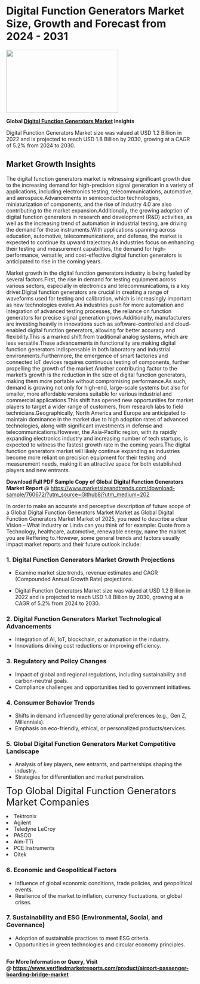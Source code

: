 <H1>Digital Function Generators Market Size, Growth and Forecast from 2024 - 2031</H1><img class="aligncenter size-medium wp-image-584254" src="https://thirdeyenews.in/wp-content/uploads/2024/09/Global-Market-Research-300x168.jpeg" alt="" width="300" height="168" /><p><strong>Global&nbsp;<a href="https://www.marketsizeandtrends.com/download-sample/760672/?utm_source=Github8j?utm_medium=202">Digital Function Generators Market</a> Insights</strong></p><p>Digital Function Generators Market size was valued at USD 1.2 Billion in 2022 and is projected to reach USD 1.8 Billion by 2030, growing at a CAGR of 5.2% from 2024 to 2030.</p><p><h2>Market Growth Insights</h2> <p>The digital function generators market is witnessing significant growth due to the increasing demand for high-precision signal generation in a variety of applications, including electronics testing, telecommunications, automotive, and aerospace.Advancements in semiconductor technologies, miniaturization of components, and the rise of Industry 4.0 are also contributing to the market expansion.Additionally, the growing adoption of digital function generators in research and development (R&D) activities, as well as the increasing trend of automation in industrial testing, are driving the demand for these instruments.With applications spanning across education, automotive, telecommunications, and defense, the market is expected to continue its upward trajectory.As industries focus on enhancing their testing and measurement capabilities, the demand for high-performance, versatile, and cost-effective digital function generators is anticipated to rise in the coming years.</p> <p>Market growth in the digital function generators industry is being fueled by several factors.First, the rise in demand for testing equipment across various sectors, especially in electronics and telecommunications, is a key driver.Digital function generators are crucial in creating a range of waveforms used for testing and calibration, which is increasingly important as new technologies evolve.As industries push for more automation and integration of advanced testing processes, the reliance on function generators for precise signal generation grows.Additionally, manufacturers are investing heavily in innovations such as software-controlled and cloud-enabled digital function generators, allowing for better accuracy and flexibility.This is a marked shift from traditional analog systems, which are less versatile.These advancements in functionality are making digital function generators indispensable in both laboratory and industrial environments.Furthermore, the emergence of smart factories and connected IoT devices requires continuous testing of components, further propelling the growth of the market.Another contributing factor to the market’s growth is the reduction in the size of digital function generators, making them more portable without compromising performance.As such, demand is growing not only for high-end, large-scale systems but also for smaller, more affordable versions suitable for various industrial and commercial applications.This shift has opened new opportunities for market players to target a wider range of customers, from research labs to field technicians.Geographically, North America and Europe are anticipated to maintain dominance in the market due to high adoption rates of advanced technologies, along with significant investments in defense and telecommunications.However, the Asia-Pacific region, with its rapidly expanding electronics industry and increasing number of tech startups, is expected to witness the fastest growth rate in the coming years.The digital function generators market will likely continue expanding as industries become more reliant on precision equipment for their testing and measurement needs, making it an attractive space for both established players and new entrants.</p> <p><span class=""><strong>Download Full PDF Sample Copy of Global Digital Function Generators Market Report</strong> @ <a href="https://www.marketsizeandtrends.com/download-sample/760672/?utm_source=Github8j?utm_medium=202" target="_blank">https://www.marketsizeandtrends.com/download-sample/760672/?utm_source=Github8j?utm_medium=202</a></span></p><p>In order to make an accurate and perceptive description of future scope of a Global&nbsp;Digital Function Generators Market Market as Global&nbsp;Digital Function Generators Market Market of 2025, you need to describe a clear Vision &ndash; What Industry or Linda can you think of for example: Quote from a Technology, healthcare, automotive, renewable energy, name the market you are Reffering to.However, some general trends and factors usually impact market reports and their future outlook include:</p><h3>1.&nbsp;<strong>Digital Function Generators Market Growth Projections</strong></h3><ul><li>Examine market size trends, revenue estimates and CAGR (Compounded Annual Growth Rate) projections.</li><li><p>Digital Function Generators Market size was valued at USD 1.2 Billion in 2022 and is projected to reach USD 1.8 Billion by 2030, growing at a CAGR of 5.2% from 2024 to 2030.</p></li></ul><h3>2.&nbsp;<strong>Digital Function Generators Market Technological Advancements</strong></h3><ul><li>Integration of AI, IoT, blockchain, or automation in the industry.</li><li>Innovations driving cost reductions or improving efficiency.</li></ul><h3>3.&nbsp;<strong>Regulatory and Policy Changes</strong></h3><ul><li>Impact of global and regional regulations, including sustainability and carbon-neutral goals.</li><li>Compliance challenges and opportunities tied to government initiatives.</li></ul><h3>4.&nbsp;<strong>Consumer Behavior Trends</strong></h3><ul><li>Shifts in demand influenced by generational preferences (e.g., Gen Z, Millennials).</li><li>Emphasis on eco-friendly, ethical, or personalized products/services.</li></ul><h3>5.&nbsp;<strong>Global Digital Function Generators Market Competitive Landscape</strong></h3><ul><li>Analysis of key players, new entrants, and partnerships shaping the industry.</li><li>Strategies for differentiation and market penetration.</li></ul><p data-pm-slice="1 1 []"><span style="color: inherit; font-family: inherit; font-size: 25px;">Top Global Digital Function Generators Market Companies</span></p><div class="" data-test-id=""><p><li>Tektronix</li><li> Agilent</li><li> Teledyne LeCroy</li><li> PASCO</li><li> Aim-TTi</li><li> PCE Instruments</li><li> Oitek</li></p></div><h3>6.&nbsp;<strong>Economic and Geopolitical Factors</strong></h3><ul><li>Influence of global economic conditions, trade policies, and geopolitical events.</li><li>Resilience of the market to inflation, currency fluctuations, or global crises.</li></ul><h3>7.&nbsp;<strong>Sustainability and ESG (Environmental, Social, and Governance)</strong></h3><ul><li>Adoption of sustainable practices to meet ESG criteria.</li><li>Opportunities in green technologies and circular economy principles.</li></ul><h2><strong style="font-size: 14px;">For More Information or Query, Visit @&nbsp;</strong><a style="background-color: #ffffff; font-size: 14px;" href="https://www.marketsizeandtrends.com/report/digital-function-generators-market/" target="_blank">https://www.verifiedmarketreports.com/product/airport-passenger-boarding-bridge-market</a></h2>